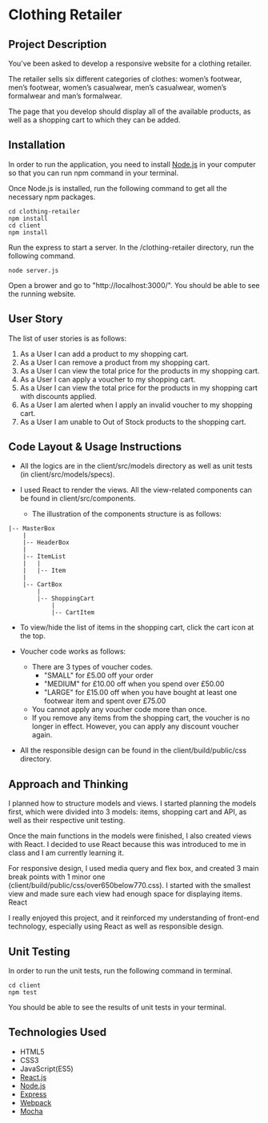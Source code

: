 # Clothing Retailer

## Project Description

You've been asked to develop a responsive website for a clothing retailer.

The retailer sells six different categories of clothes: women’s footwear, men’s footwear, women’s casualwear, men’s casualwear, women’s formalwear and man’s formalwear.

The page that you develop should display all of the available products, as well as a shopping cart to which they can be added.

## Installation
In order to run the application, you need to install [Node.js](http://nodejs.org) in your computer so that you can run npm command in your terminal.

Once Node.js is installed, run the following command to get all  the necessary npm packages.
```
cd clothing-retailer
npm install
cd client
npm install
```
Run the express to start a server.
In the /clothing-retailer directory, run the following command.
```
node server.js
```
Open a brower and go to "http://localhost:3000/". You should be able to see the running website.

## User Story

The list of user stories is as follows:

1. As a User I can add a product to my shopping cart.
2. As a User I can remove a product from my shopping cart.
3. As a User I can view the total price for the products in my shopping
cart.
4. As a User I can apply a voucher to my shopping cart.
5. As a User I can view the total price for the products in my shopping cart
with discounts applied.
6. As a User I am alerted when I apply an invalid voucher to my shopping
cart.
7. As a User I am unable to Out of Stock products to the shopping cart.

## Code Layout & Usage Instructions

- All the logics are in the client/src/models directory as well as unit tests (in client/src/models/specs).

- I used React to render the views. All the view-related components can be found in client/src/components.
  - The illustration of the components structure is as follows:
```
|-- MasterBox
    |
    |-- HeaderBox
    |
    |-- ItemList
    |   |
    |   |-- Item
    |
    |-- CartBox
        |
        |-- ShoppingCart
            |
            |-- CartItem
```

- To view/hide the list of items in the shopping cart, click the cart icon at the top.

- Voucher code works as follows:
  - There are 3 types of voucher codes.
    - "SMALL" for £5.00 off your order
    - "MEDIUM" for £10.00 off when you spend over £50.00
    - "LARGE" for £15.00 off when you have bought at least one footwear item and spent over £75.00
  - You cannot apply any voucher code more than once.
  - If you remove any items from the shopping cart, the voucher is no longer in effect. However, you can apply any discount voucher again.

- All the responsible design can be found in the client/build/public/css directory.

## Approach and Thinking
I planned how to structure models and views.
I started planning the models first, which were divided into 3 models: items, shopping cart and API, as well as their respective unit testing.

Once the main functions in the models were finished, I also created views with React. I decided to use React because this was introduced to me in class and I am currently learning it.

For responsive design, I used media query and flex box, and created 3 main break points with 1 minor one (client/build/public/css/over650below770.css). I started with the smallest view and made sure each view had enough space for displaying items.
React

I really enjoyed this project, and it reinforced my understanding of front-end technology, especially using React as well as responsible design.

## Unit Testing
In order to run the unit tests, run the following command in terminal.

```
cd client
npm test
```
You should be able to see the results of unit tests in your terminal.

## Technologies Used
- HTML5
- CSS3
- JavaScript(ES5)
- [React.js](https://facebook.github.io/react/)
- [Node.js](http://nodejs.org)
- [Express](http://expressjs.com)
- [Webpack](https://webpack.github.io/)
- [Mocha](https://mochajs.org/)
